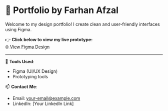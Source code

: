 # 🎨 Portfolio by Farhan Afzal

Welcome to my design portfolio! I create clean and user-friendly interfaces using Figma.

👉 **Click below to view my live prototype:**  
[🌐 View Figma Design](https://www.figma.com/proto/DPZUIgR7MQeEpF3RjeHFtG/Design-by-Farhan?node-id=1444-654&t=lGbGA6pS4Ab47wXC-1)

---

📌 **Tools Used**:  
- Figma (UI/UX Design)
- Prototyping tools

📫 **Contact Me**:  
- Email: your-email@example.com  
- LinkedIn: [Your LinkedIn Link]

